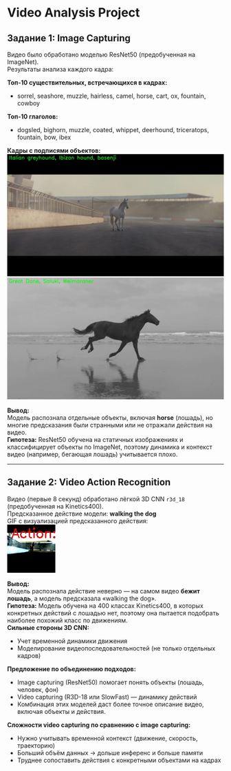 # Video Analysis Project

## Задание 1: Image Capturing

Видео было обработано моделью ResNet50 (предобученная на ImageNet).  
Результаты анализа каждого кадра:

**Топ-10 существительных, встречающихся в кадрах:**
- sorrel, seashore, muzzle, hairless, camel, horse, cart, ox, fountain, cowboy

**Топ-10 глаголов:**
- dogsled, bighorn, muzzle, coated, whippet, deerhound, triceratops, fountain, bow, ibex

**Кадры с подписями объектов:**  
![frame1](image_frames_croped/frame_0.jpg)  
![frame2](image_frames_croped/frame_3150.jpg)

**Вывод:**  
Модель распознала отдельные объекты, включая **horse** (лошадь), но многие предсказания были странными или не отражали действия на видео.  
**Гипотеза:** ResNet50 обучена на статичных изображениях и классифицирует объекты по ImageNet, поэтому динамика и контекст видео (например, бегающая лошадь) учитывается плохо.

---

## Задание 2: Video Action Recognition

Видео (первые 8 секунд) обработано лёгкой 3D CNN `r3d_18` (предобученная на Kinetics400).  
Предсказанное действие модели: **walking the dog**  
GIF с визуализацией предсказанного действия:  
![video_action](video_action_output.gif)

**Вывод:**  
Модель распознала действие неверно — на самом видео **бежит лошадь**, а модель предсказала «walking the dog».  
**Гипотеза:** Модель обучена на 400 классах Kinetics400, в которых конкретных действий с лошадью нет, поэтому она пытается подобрать наиболее похожий класс по движениям.  
**Сильные стороны 3D CNN:**  
- Учет временной динамики движения  
- Моделирование видеопоследовательностей (не только отдельных кадров)

**Предложение по объединению подходов:**  
- Image capturing (ResNet50) помогает понять объекты (лошадь, человек, фон)  
- Video capturing (R3D-18 или SlowFast) — динамику действий  
- Комбинация этих моделей даст более точное описание видео, включая объекты и действия.

**Сложности video capturing по сравнению с image capturing:**  
- Нужно учитывать временной контекст (движение, скорость, траекторию)  
- Больший объём данных → дольше инференс и больше памяти  
- Труднее сопоставить действия с конкретными объектами на кадрах
